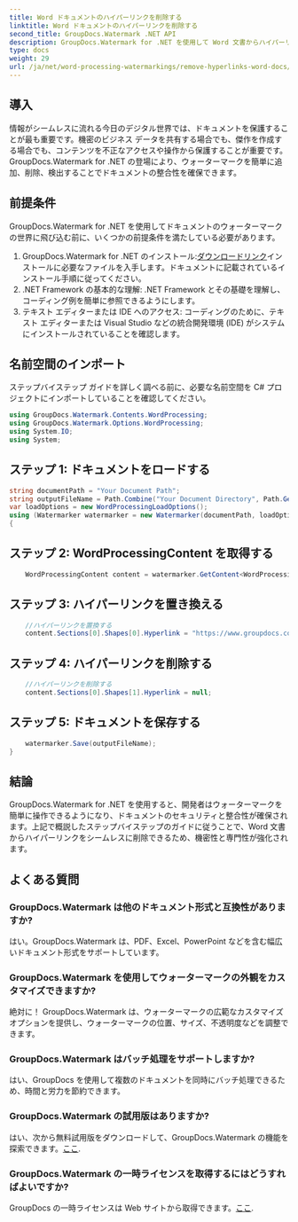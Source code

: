 ```yaml
---
title: Word ドキュメントのハイパーリンクを削除する
linktitle: Word ドキュメントのハイパーリンクを削除する
second_title: GroupDocs.Watermark .NET API
description: GroupDocs.Watermark for .NET を使用して Word 文書からハイパーリンクを削除する方法を学びます。ドキュメントのセキュリティを簡単に強化します。
type: docs
weight: 29
url: /ja/net/word-processing-watermarkings/remove-hyperlinks-word-docs/
---
```

## 導入
情報がシームレスに流れる今日のデジタル世界では、ドキュメントを保護することが最も重要です。機密のビジネス データを共有する場合でも、傑作を作成する場合でも、コンテンツを不正なアクセスや操作から保護することが重要です。 GroupDocs.Watermark for .NET の登場により、ウォーターマークを簡単に追加、削除、検出することでドキュメントの整合性を確保できます。
## 前提条件
GroupDocs.Watermark for .NET を使用してドキュメントのウォーターマークの世界に飛び込む前に、いくつかの前提条件を満たしている必要があります。
1.  GroupDocs.Watermark for .NET のインストール:[ダウンロードリンク](https://releases.groupdocs.com/Watermark/net/)インストールに必要なファイルを入手します。ドキュメントに記載されているインストール手順に従ってください。
2. .NET Framework の基本的な理解: .NET Framework とその基礎を理解し、コーディング例を簡単に参照できるようにします。
3. テキスト エディターまたは IDE へのアクセス: コーディングのために、テキスト エディターまたは Visual Studio などの統合開発環境 (IDE) がシステムにインストールされていることを確認します。

## 名前空間のインポート
ステップバイステップ ガイドを詳しく調べる前に、必要な名前空間を C# プロジェクトにインポートしていることを確認してください。
```csharp
using GroupDocs.Watermark.Contents.WordProcessing;
using GroupDocs.Watermark.Options.WordProcessing;
using System.IO;
using System;
```
## ステップ 1: ドキュメントをロードする
```csharp
string documentPath = "Your Document Path";
string outputFileName = Path.Combine("Your Document Directory", Path.GetFileName(documentPath));
var loadOptions = new WordProcessingLoadOptions();
using (Watermarker watermarker = new Watermarker(documentPath, loadOptions))
{
```
## ステップ 2: WordProcessingContent を取得する
```csharp
    WordProcessingContent content = watermarker.GetContent<WordProcessingContent>();
```
## ステップ 3: ハイパーリンクを置き換える
```csharp
    //ハイパーリンクを置換する
    content.Sections[0].Shapes[0].Hyperlink = "https://www.groupdocs.com/”;
```
## ステップ 4: ハイパーリンクを削除する
```csharp
    //ハイパーリンクを削除する
    content.Sections[0].Shapes[1].Hyperlink = null;
```
## ステップ 5: ドキュメントを保存する
```csharp
    watermarker.Save(outputFileName);
}
```

## 結論
GroupDocs.Watermark for .NET を使用すると、開発者はウォーターマークを簡単に操作できるようになり、ドキュメントのセキュリティと整合性が確保されます。上記で概説したステップバイステップのガイドに従うことで、Word 文書からハイパーリンクをシームレスに削除できるため、機密性と専門性が強化されます。
## よくある質問
### GroupDocs.Watermark は他のドキュメント形式と互換性がありますか?
はい。GroupDocs.Watermark は、PDF、Excel、PowerPoint などを含む幅広いドキュメント形式をサポートしています。
### GroupDocs.Watermark を使用してウォーターマークの外観をカスタマイズできますか?
絶対に！ GroupDocs.Watermark は、ウォーターマークの広範なカスタマイズ オプションを提供し、ウォーターマークの位置、サイズ、不透明度などを調整できます。
### GroupDocs.Watermark はバッチ処理をサポートしますか?
はい、GroupDocs を使用して複数のドキュメントを同時にバッチ処理できるため、時間と労力を節約できます。
### GroupDocs.Watermark の試用版はありますか?
はい、次から無料試用版をダウンロードして、GroupDocs.Watermark の機能を探索できます。[ここ](https://releases.groupdocs.com/).
### GroupDocs.Watermark の一時ライセンスを取得するにはどうすればよいですか?
 GroupDocs の一時ライセンスは Web サイトから取得できます。[ここ](https://purchase.groupdocs.com/temporary-license/).